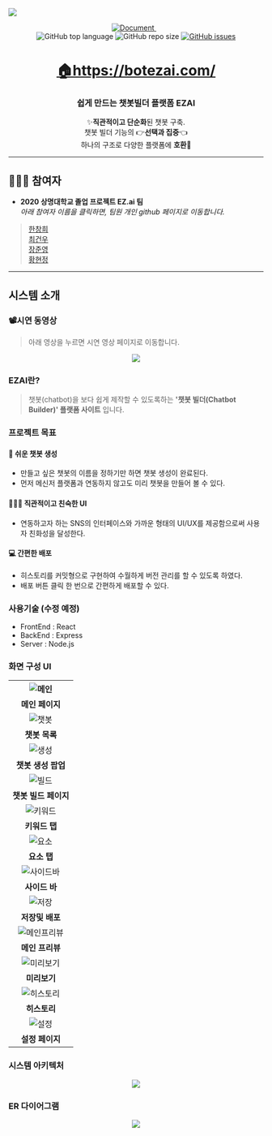 
<p><a href='https://botezai.com/'><img src='https://github.com/Hanswind/EZ.ai/blob/master/ez.ai/client/src/objects/ezai_logo.png' /></a></p>

<div align='center'>
  <a href="https://github.com/Hanswind/EZ.ai/tree/master/documents">
    <img alt="Document" src="https://img.shields.io/badge/document-yes-important">
  </a>
  <img alt="" src="https://img.shields.io/badge/node-v.12.14.0-informational">
  <img alt="" src="https://img.shields.io/badge/npm-v.6.13.4-informational">
  <img alt="" src="https://img.shields.io/badge/yarn-v.1.22.4-informational"><br >
  <img alt="GitHub top language" src="https://img.shields.io/github/languages/top/Hanswind/EZ.ai?color=blueviolet"> 
  <img alt="GitHub repo size" src="https://img.shields.io/github/repo-size/Hanswind/EZ.ai?color=green"> 
  <a href="https://github.com/Hanswind/EZ.ai/issues">
    <img alt="GitHub issues" src="https://img.shields.io/github/issues/Hanswind/EZ.ai">
  </a>

</div>

<h1 align='middle'><a href='https://botezai.com/'>🏠https://botezai.com/</a></h1>
<h3 align='middle'> 쉽게 만드는 챗봇빌더 플랫폼 EZAI</h3>
                 
<p align='middle'>
✨<strong>직관적이고 단순화</strong>된 챗봇 구축.<br>
 챗봇 빌더 기능의 👉<strong>선택과 집중</strong>👈 <br>
 하나의 구조로 다양한 플랫폼에 <strong>호환</strong>💯<br>
</p>

---
## 👨‍👨‍👧 참여자

- **2020 상명대학교 졸업 프로젝트 EZ.ai 팀**<br />
_아래 참여자 이름을 클릭하면, 팀원 개인 github 페이지로 이동합니다._
> [한창희](https://github.com/Hanswind) <br /> 
> [최건우](https://github.com/CHOIKEONWOO) <br />
> [장준영](https://github.com/junyeongjang) <br />
> [황현정](https://github.com/giraff) <br />


---

## 시스템 소개

### 📽시연 동영상
> 아래 영상을 누르면 시연 영상 페이지로 이동합니다.
<p align='middle'><a href='https://youtu.be/15SafPcMxXU' align='middle'><img src='./documents/README_image/thumbnail.gif' /></a></p>

### EZAI란?
> 챗봇(chatbot)을 보다 쉽게 제작할 수 있도록하는 **'챗봇 빌더(Chatbot Builder)' 플랫폼 사이트** 입니다.

### 프로젝트 목표
  #### 🌈 쉬운 챗봇 생성
  - 만들고 싶은 챗봇의 이름을 정하기만 하면 챗봇 생성이 완료된다.
  - 먼저 메신저 플랫폼과 연동하지 않고도 미리 챗봇을 만들어 볼 수 있다.

  #### 👨‍👨‍👧 직관적이고 친숙한 UI
  - 연동하고자 하는 SNS의 인터페이스와 가까운 형태의 UI/UX를 제공함으로써 사용자 친화성을 달성한다.

  #### 💻 간편한 배포
  - 히스토리를 커밋형으로 구현하여 수월하게 버전 관리를 할 수 있도록 하였다.
  - 배포 버튼 클릭 한 번으로 간편하게 배포할 수 있다.

### 사용기술 (수정 예정)
- FrontEnd : React
- BackEnd : Express
- Server : Node.js

### 화면 구성 UI
<table>
  <tr>
    <th align='middle'><img alt="메인" src="./documents/README_image/main.png"></th>
  </tr>
  <tr>
    <td align='middle'><strong>메인 페이지</strong></td>
  </tr>
  <tr>
    <td align='middle'><img alt="챗봇" src="./documents/README_image/botList.png"></th>
  </tr>
  <tr>
    <td align='middle'><strong>챗봇 목록</strong> </td>
  </tr>
  <tr>
    <td align='middle'><img alt="생성" src="./documents/README_image/botConnection.png"></td>
  </tr>
  <tr>
    <td align='middle'><strong>챗봇 생성 팝업</strong></td>
  </tr>
  <tr>
    <td align='middle'><img alt="빌드" src="./documents/README_image/botBuild.png"></td>
  </tr>
  <tr>
    <td align='middle'><strong>챗봇 빌드 페이지</strong></td>
  </tr>
  <tr>
    <td align='middle'><img alt="키워드" src="./documents/README_image/keyword.png"></td>
  </tr>
  <tr>
    <td align='middle'><strong>키워드 탭</strong></td>
  </tr>
  <tr>
    <td align='middle'><img alt="요소" src="./documents/README_image/element.png"></td>
  </tr>
  <tr>
    <td align='middle'><strong>요소 탭</strong></td>
  </tr>
  <tr>
    <td align='middle'><img alt="사이드바" src="./documents/README_image/sidebar.png"></td>
  </tr>
  <tr>
    <td align='middle'><strong>사이드 바</strong></td>
  </tr>
  <tr>
    <td align='middle'><img alt="저장" src="./documents/README_image/save.png"></td>
  </tr>
  <tr>
    <td align='middle'><strong>저장및 배포</strong></td>
  </tr>
  <tr>    
    <td align='middle'><img alt="메인프리뷰" src="./documents/README_image/main-preview.png"></td>
  </tr>
  <tr>
    <td align='middle'><strong>메인 프리뷰</strong></td>
  </tr>
  <tr>
    <td align='middle'><img alt="미리보기" src="./documents/README_image/preview.png"></td>
  </tr>
  <tr>
    <td align='middle'><strong>미리보기</strong></td>
  </tr>
  <tr>
    <td align='middle'><img alt="히스토리" src="./documents/README_image/history.png"></td>
  </tr>
  <tr>
    <td align='middle'><strong>히스토리</strong></td>
  </tr>
  <tr>
    <td align='middle'><center><img alt="설정" src="./documents/README_image/settings.png"></center></td>
  </tr>
  <tr>
    <td align='middle'><strong>설정 페이지</strong></td>
  </tr>
</table>

### 시스템 아키텍처
<p align='middle'><a href='./docs/system-architecture.png'><img src='./documents/README_image/system-architecture.png' /></a></p>

### ER 다이어그램
<p align='middle'><a href='./docs/ERDiagrm.png'><img src='./documents/README_image/ERDiagram.png' /></a></p>

